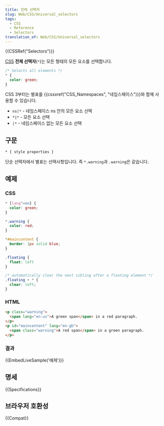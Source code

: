 ```yaml
---
title: 전체 선택자
slug: Web/CSS/Universal_selectors
tags:
  - CSS
  - Reference
  - Selectors
translation_of: Web/CSS/Universal_selectors
---
```


{{CSSRef("Selectors")}}

[CSS](/ko/docs/Web/CSS) **전체 선택자**(`*`)는 모든 형태의 모든 요소를 선택합니다.

```css
/* Selects all elements */
* {
  color: green;
}
```

CSS 3부터는 별표를 {{cssxref("CSS_Namespaces", "네임스페이스")}}와 함께 사용할 수 있습니다.

- `ns|*` - 네임스페이스 ns 안의 모든 요소 선택
- `*|*` - 모든 요소 선택
- `|*` - 네임스페이스 없는 모든 요소 선택

## 구문

```
* { style properties }
```

단순 선택자에서 별표는 선택사항입니다. 즉 `*.warning`과 `.warning`은 같습니다.

## 예제

### CSS

```css
* [lang^=en] {
  color: green;
}

*.warning {
  color: red;
}

*#maincontent {
  border: 1px solid blue;
}

.floating {
  float: left
}

/* automatically clear the next sibling after a floating element */
.floating + * {
  clear: left;
}
```

### HTML

```html
<p class="warning">
  <span lang="en-us">A green span</span> in a red paragraph.
</p>
<p id="maincontent" lang="en-gb">
  <span class="warning">A red span</span> in a green paragraph.
</p>
```

### 결과

{{EmbedLiveSample('예제')}}

## 명세

{{Specifications}}

## 브라우저 호환성

{{Compat}}
